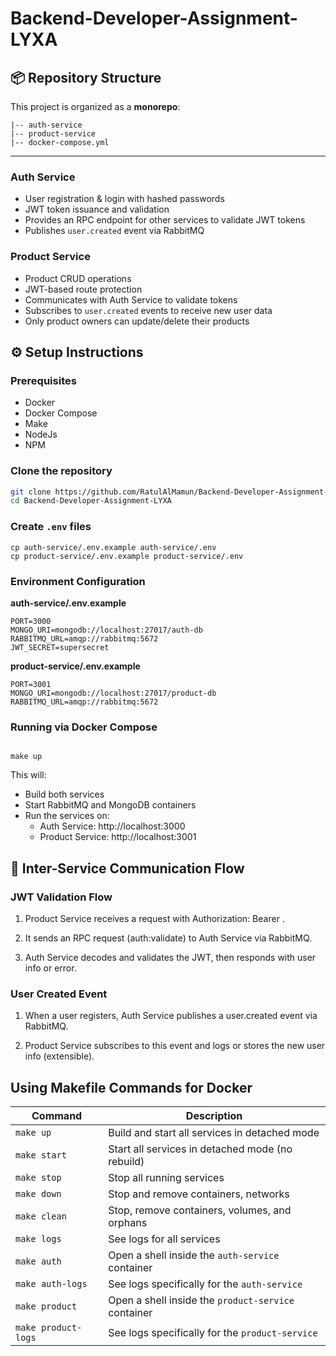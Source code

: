 # Backend-Developer-Assignment-LYXA

## 📦 Repository Structure

This project is organized as a **monorepo**:

```
|-- auth-service
|-- product-service
|-- docker-compose.yml
```

---

### Auth Service

- User registration & login with hashed passwords
- JWT token issuance and validation
- Provides an RPC endpoint for other services to validate JWT tokens
- Publishes `user.created` event via RabbitMQ

### Product Service

- Product CRUD operations
- JWT-based route protection
- Communicates with Auth Service to validate tokens
- Subscribes to `user.created` events to receive new user data
- Only product owners can update/delete their products

## ⚙️ Setup Instructions

### Prerequisites

- Docker
- Docker Compose
- Make
- NodeJs
- NPM

### Clone the repository

```bash
git clone https://github.com/RatulAlMamun/Backend-Developer-Assignment-LYXA.git
cd Backend-Developer-Assignment-LYXA
```

### Create `.env` files

```
cp auth-service/.env.example auth-service/.env
cp product-service/.env.example product-service/.env
```

### Environment Configuration

**auth-service/.env.example**

```
PORT=3000
MONGO_URI=mongodb://localhost:27017/auth-db
RABBITMQ_URL=amqp://rabbitmq:5672
JWT_SECRET=supersecret
```

**product-service/.env.example**

```
PORT=3001
MONGO_URI=mongodb://localhost:27017/product-db
RABBITMQ_URL=amqp://rabbitmq:5672
```

### Running via Docker Compose

```

make up

```

This will:

- Build both services
- Start RabbitMQ and MongoDB containers
- Run the services on:
  - Auth Service: http://localhost:3000
  - Product Service: http://localhost:3001

## 🔁 Inter-Service Communication Flow

### JWT Validation Flow

1. Product Service receives a request with Authorization: Bearer <token>.

2. It sends an RPC request (auth:validate) to Auth Service via RabbitMQ.

3. Auth Service decodes and validates the JWT, then responds with user info or error.

### User Created Event

1. When a user registers, Auth Service publishes a user.created event via RabbitMQ.

2. Product Service subscribes to this event and logs or stores the new user info (extensible).

## Using Makefile Commands for Docker

| Command             | Description                                         |
| ------------------- | --------------------------------------------------- |
| `make up`           | Build and start all services in detached mode       |
| `make start`        | Start all services in detached mode (no rebuild)    |
| `make stop`         | Stop all running services                           |
| `make down`         | Stop and remove containers, networks                |
| `make clean`        | Stop, remove containers, volumes, and orphans       |
| `make logs`         | See logs for all services                           |
| `make auth`         | Open a shell inside the `auth-service` container    |
| `make auth-logs`    | See logs specifically for the `auth-service`        |
| `make product`      | Open a shell inside the `product-service` container |
| `make product-logs` | See logs specifically for the `product-service`     |

